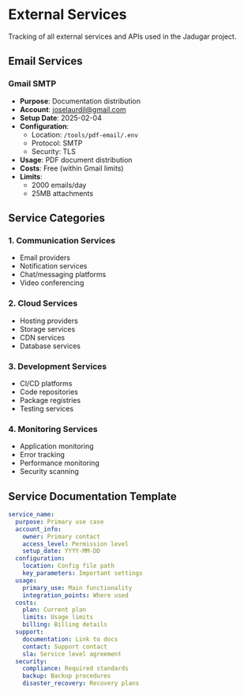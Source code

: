 # External Services

Tracking of all external services and APIs used in the Jadugar project.

## Email Services

### Gmail SMTP
- **Purpose**: Documentation distribution
- **Account**: joselaurdil@gmail.com
- **Setup Date**: 2025-02-04
- **Configuration**: 
  - Location: `/tools/pdf-email/.env`
  - Protocol: SMTP
  - Security: TLS
- **Usage**: PDF document distribution
- **Costs**: Free (within Gmail limits)
- **Limits**: 
  - 2000 emails/day
  - 25MB attachments

## Service Categories

### 1. Communication Services
- Email providers
- Notification services
- Chat/messaging platforms
- Video conferencing

### 2. Cloud Services
- Hosting providers
- Storage services
- CDN services
- Database services

### 3. Development Services
- CI/CD platforms
- Code repositories
- Package registries
- Testing services

### 4. Monitoring Services
- Application monitoring
- Error tracking
- Performance monitoring
- Security scanning

## Service Documentation Template
```yaml
service_name:
  purpose: Primary use case
  account_info:
    owner: Primary contact
    access_level: Permission level
    setup_date: YYYY-MM-DD
  configuration:
    location: Config file path
    key_parameters: Important settings
  usage:
    primary_use: Main functionality
    integration_points: Where used
  costs:
    plan: Current plan
    limits: Usage limits
    billing: Billing details
  support:
    documentation: Link to docs
    contact: Support contact
    sla: Service level agreement
  security:
    compliance: Required standards
    backup: Backup procedures
    disaster_recovery: Recovery plans
```
